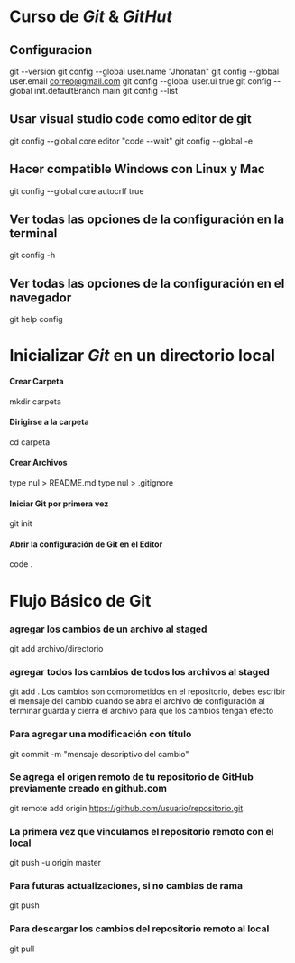# Curso de _Git_ & _GitHut_
## Configuracion
git --version
git config --global user.name "Jhonatan"
git config --global user.email correo@gmail.com
git config --global user.ui true
git config --global init.defaultBranch main
git config --list
## Usar visual studio code como editor de git
git config --global core.editor "code --wait"
git config --global -e
## Hacer compatible Windows con Linux y Mac
git config --global core.autocrlf true
## Ver todas las opciones de la configuración en la terminal
git config -h
## Ver todas las opciones de la configuración en el navegador
git help config
# Inicializar  _Git_  en un directorio local
#### Crear Carpeta
mkdir carpeta
#### Dirigirse a la carpeta
cd carpeta
#### Crear Archivos
type nul > README.md
type nul > .gitignore
#### Iniciar Git por primera vez
git init
#### Abrir la configuración de Git en el Editor
code .
# Flujo Básico de Git
### agregar los cambios de un archivo al staged
git add archivo/directorio
### agregar todos los cambios de todos los archivos al staged
git add .
Los cambios son comprometidos en el repositorio, debes escribir el mensaje del cambio cuando se abra el archivo de configuración al terminar guarda y cierra el archivo para que los cambios tengan efecto
### Para agregar una modificación con título
git commit -m "mensaje descriptivo del cambio"
### Se agrega el origen remoto de tu repositorio de GitHub previamente creado en github.com
git remote add origin https://github.com/usuario/repositorio.git
### La primera vez que vinculamos el repositorio remoto con el local
git push -u origin master
### Para futuras actualizaciones, si no cambias de rama
git push
### Para descargar los cambios del repositorio remoto al local
git pull
